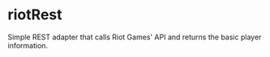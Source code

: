 # riotRest
Simple REST adapter that calls Riot Games' API and returns the basic player information.
